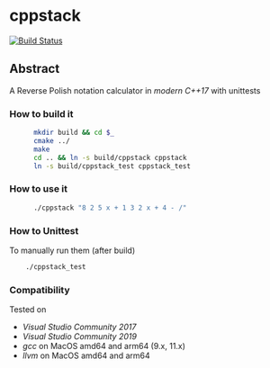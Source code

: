 # cppstack
[![Build Status](https://travis-ci.org/Flukas88/cppstack.svg?branch=master)](https://travis-ci.org/Flukas88/cppstack)


## Abstract

A Reverse Polish notation calculator in *modern C++17* with unittests


### How to build it
```bash
      mkdir build && cd $_
      cmake ../
      make
      cd .. && ln -s build/cppstack cppstack
      ln -s build/cppstack_test cppstack_test
```

### How to use it
```bash
      ./cppstack "8 2 5 x + 1 3 2 x + 4 - /"
```

### How to Unittest

To manually run them (after build)
```bash
    ./cppstack_test
```


### Compatibility

Tested on
  - *Visual Studio Community 2017* 
  - *Visual Studio Community 2019* 
  - *gcc* on MacOS amd64 and arm64 (9.x, 11.x)
  - *llvm* on MacOS amd64 and arm64 
